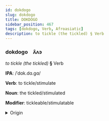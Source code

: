```yaml
---
id: dokdogo
slug: dokdogo
title: DOKDOGO
sidebar_position: 467
tags: [dokdogo, Verb, Afroasiatic]
description: to tickle (the tickled) § Verb
---
```


### dokdogo&emsp;<span kind="abugida">ʌ̑ʌꜿ</span>

*to tickle (the tickled)* **§** Verb

**IPA**: /ˈdɑk.dɑ.gɑ/

**Verb**: to tickle/stimulate

**Noun**: the tickled/stimulated

**Modifier**: tickleable/stimulatable

<details>
    <summary>Origin</summary>
    Arabic دَغْدَغَ daḡdaḡa /daɣ.da.ɣa/<br/>
    <em>Afroasiatic Language Family</em>
</details>